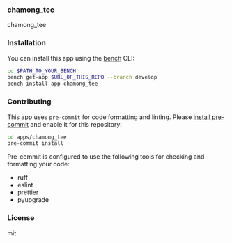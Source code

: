### chamong_tee

chamong_tee

### Installation

You can install this app using the [bench](https://github.com/frappe/bench) CLI:

```bash
cd $PATH_TO_YOUR_BENCH
bench get-app $URL_OF_THIS_REPO --branch develop
bench install-app chamong_tee
```

### Contributing

This app uses `pre-commit` for code formatting and linting. Please [install pre-commit](https://pre-commit.com/#installation) and enable it for this repository:

```bash
cd apps/chamong_tee
pre-commit install
```

Pre-commit is configured to use the following tools for checking and formatting your code:

- ruff
- eslint
- prettier
- pyupgrade

### License

mit
